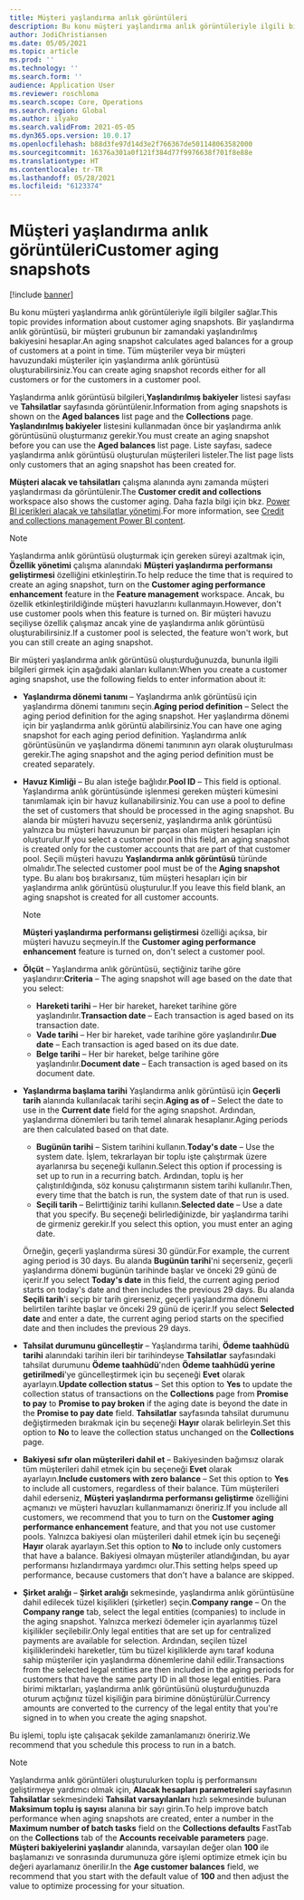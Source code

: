 ```yaml
---
title: Müşteri yaşlandırma anlık görüntüleri
description: Bu konu müşteri yaşlandırma anlık görüntüleriyle ilgili bilgiler sağlar. Bir yaşlandırma anlık görüntüsü, bir müşteri grubunun bir zamandaki yaşlandırılmış bakiyesini hesaplar.
author: JodiChristiansen
ms.date: 05/05/2021
ms.topic: article
ms.prod: ''
ms.technology: ''
ms.search.form: ''
audience: Application User
ms.reviewer: roschloma
ms.search.scope: Core, Operations
ms.search.region: Global
ms.author: ilyako
ms.search.validFrom: 2021-05-05
ms.dyn365.ops.version: 10.0.17
ms.openlocfilehash: b88d3fe97d14d3e2f766367de501148063582000
ms.sourcegitcommit: 16376a301a0f121f384d77f9976638f701f8e88e
ms.translationtype: HT
ms.contentlocale: tr-TR
ms.lasthandoff: 05/28/2021
ms.locfileid: "6123374"
---
```

# <a name="customer-aging-snapshots"></a><span data-ttu-id="50913-104">Müşteri yaşlandırma anlık görüntüleri</span><span class="sxs-lookup"><span data-stu-id="50913-104">Customer aging snapshots</span></span>

[!include [banner](../includes/banner.md)]

<span data-ttu-id="50913-105">Bu konu müşteri yaşlandırma anlık görüntüleriyle ilgili bilgiler sağlar.</span><span class="sxs-lookup"><span data-stu-id="50913-105">This topic provides information about customer aging snapshots.</span></span> <span data-ttu-id="50913-106">Bir yaşlandırma anlık görüntüsü, bir müşteri grubunun bir zamandaki yaşlandırılmış bakiyesini hesaplar.</span><span class="sxs-lookup"><span data-stu-id="50913-106">An aging snapshot calculates aged balances for a group of customers at a point in time.</span></span> <span data-ttu-id="50913-107">Tüm müşteriler veya bir müşteri havuzundaki müşteriler için yaşlandırma anlık görüntüsü oluşturabilirsiniz.</span><span class="sxs-lookup"><span data-stu-id="50913-107">You can create aging snapshot records either for all customers or for the customers in a customer pool.</span></span>

<span data-ttu-id="50913-108">Yaşlandırma anlık görüntüsü bilgileri,**Yaşlandırılmış bakiyeler** listesi sayfası ve **Tahsilatlar** sayfasında görüntülenir.</span><span class="sxs-lookup"><span data-stu-id="50913-108">Information from aging snapshots is shown on the **Aged balances** list page and the **Collections** page.</span></span> <span data-ttu-id="50913-109">**Yaşlandırılmış bakiyeler** listesini kullanmadan önce bir yaşlandırma anlık görüntüsünü oluşturmanız gerekir.</span><span class="sxs-lookup"><span data-stu-id="50913-109">You must create an aging snapshot before you can use the **Aged balances** list page.</span></span> <span data-ttu-id="50913-110">Liste sayfası, sadece yaşlandırma anlık görüntüsü oluşturulan müşterileri listeler.</span><span class="sxs-lookup"><span data-stu-id="50913-110">The list page lists only customers that an aging snapshot has been created for.</span></span>

<span data-ttu-id="50913-111">**Müşteri alacak ve tahsilatları** çalışma alanında aynı zamanda müşteri yaşlandırması da görüntülenir.</span><span class="sxs-lookup"><span data-stu-id="50913-111">The **Customer credit and collections** workspace also shows the customer aging.</span></span> <span data-ttu-id="50913-112">Daha fazla bilgi için bkz. [Power BI içerikleri alacak ve tahsilatlar yönetimi](credit-collections-power-bi.md).</span><span class="sxs-lookup"><span data-stu-id="50913-112">For more information, see [Credit and collections management Power BI content](credit-collections-power-bi.md).</span></span>

> [!NOTE]
> <span data-ttu-id="50913-113">Yaşlandırma anlık görüntüsü oluşturmak için gereken süreyi azaltmak için, **Özellik yönetimi** çalışma alanındaki **Müşteri yaşlandırma performansı geliştirmesi** özelliğini etkinleştirin.</span><span class="sxs-lookup"><span data-stu-id="50913-113">To help reduce the time that is required to create an aging snapshot, turn on the **Customer aging performance enhancement** feature in the **Feature management** workspace.</span></span> <span data-ttu-id="50913-114">Ancak, bu özellik etkinleştirildiğinde müşteri havuzlarını kullanmayın.</span><span class="sxs-lookup"><span data-stu-id="50913-114">However, don't use customer pools when this feature is turned on.</span></span> <span data-ttu-id="50913-115">Bir müşteri havuzu seçiliyse özellik çalışmaz ancak yine de yaşlandırma anlık görüntüsü oluşturabilirsiniz.</span><span class="sxs-lookup"><span data-stu-id="50913-115">If a customer pool is selected, the feature won't work, but you can still create an aging snapshot.</span></span>

<span data-ttu-id="50913-116">Bir müşteri yaşlandırma anlık görüntüsü oluşturduğunuzda, bununla ilgili bilgileri girmek için aşağıdaki alanları kullanın:</span><span class="sxs-lookup"><span data-stu-id="50913-116">When you create a customer aging snapshot, use the following fields to enter information about it:</span></span>

- <span data-ttu-id="50913-117">**Yaşlandırma dönemi tanımı** – Yaşlandırma anlık görüntüsü için yaşlandırma dönemi tanımını seçin.</span><span class="sxs-lookup"><span data-stu-id="50913-117">**Aging period definition** – Select the aging period definition for the aging snapshot.</span></span> <span data-ttu-id="50913-118">Her yaşlandırma dönemi için bir yaşlandırma anlık görüntü alabilirsiniz.</span><span class="sxs-lookup"><span data-stu-id="50913-118">You can have one aging snapshot for each aging period definition.</span></span> <span data-ttu-id="50913-119">Yaşlandırma anlık görüntüsünün ve yaşlandırma dönemi tanımının ayrı olarak oluşturulması gerekir.</span><span class="sxs-lookup"><span data-stu-id="50913-119">The aging snapshot and the aging period definition must be created separately.</span></span>
- <span data-ttu-id="50913-120">**Havuz Kimliği** – Bu alan isteğe bağlıdır.</span><span class="sxs-lookup"><span data-stu-id="50913-120">**Pool ID** – This field is optional.</span></span> <span data-ttu-id="50913-121">Yaşlandırma anlık görüntüsünde işlenmesi gereken müşteri kümesini tanımlamak için bir havuz kullanabilirsiniz.</span><span class="sxs-lookup"><span data-stu-id="50913-121">You can use a pool to define the set of customers that should be processed in the aging snapshot.</span></span> <span data-ttu-id="50913-122">Bu alanda bir müşteri havuzu seçerseniz, yaşlandırma anlık görüntüsü yalnızca bu müşteri havuzunun bir parçası olan müşteri hesapları için oluşturulur.</span><span class="sxs-lookup"><span data-stu-id="50913-122">If you select a customer pool in this field, an aging snapshot is created only for the customer accounts that are part of that customer pool.</span></span> <span data-ttu-id="50913-123">Seçili müşteri havuzu **Yaşlandırma anlık görüntüsü** türünde olmalıdır.</span><span class="sxs-lookup"><span data-stu-id="50913-123">The selected customer pool must be of the **Aging snapshot** type.</span></span> <span data-ttu-id="50913-124">Bu alanı boş bırakırsanız, tüm müşteri hesapları için bir yaşlandırma anlık görüntüsü oluşturulur.</span><span class="sxs-lookup"><span data-stu-id="50913-124">If you leave this field blank, an aging snapshot is created for all customer accounts.</span></span>

    > [!NOTE]
    > <span data-ttu-id="50913-125">**Müşteri yaşlandırma performansı geliştirmesi** özelliği açıksa, bir müşteri havuzu seçmeyin.</span><span class="sxs-lookup"><span data-stu-id="50913-125">If the **Customer aging performance enhancement** feature is turned on, don't select a customer pool.</span></span>

- <span data-ttu-id="50913-126">**Ölçüt** – Yaşlandırma anlık görüntüsü, seçtiğiniz tarihe göre yaşlandırır:</span><span class="sxs-lookup"><span data-stu-id="50913-126">**Criteria** – The aging snapshot will age based on the date that you select:</span></span>

    - <span data-ttu-id="50913-127">**Hareketi tarihi** – Her bir hareket, hareket tarihine göre yaşlandırılır.</span><span class="sxs-lookup"><span data-stu-id="50913-127">**Transaction date** – Each transaction is aged based on its transaction date.</span></span>
    - <span data-ttu-id="50913-128">**Vade tarihi** – Her bir hareket, vade tarihine göre yaşlandırılır.</span><span class="sxs-lookup"><span data-stu-id="50913-128">**Due date** – Each transaction is aged based on its due date.</span></span>
    - <span data-ttu-id="50913-129">**Belge tarihi** – Her bir hareket, belge tarihine göre yaşlandırılır.</span><span class="sxs-lookup"><span data-stu-id="50913-129">**Document date** – Each transaction is aged based on its document date.</span></span>

- <span data-ttu-id="50913-130">**Yaşlandırma başlama tarihi** Yaşlandırma anlık görüntüsü için **Geçerli tarih** alanında kullanılacak tarihi seçin.</span><span class="sxs-lookup"><span data-stu-id="50913-130">**Aging as of** – Select the date to use in the **Current date** field for the aging snapshot.</span></span> <span data-ttu-id="50913-131">Ardından, yaşlandırma dönemleri bu tarih temel alınarak hesaplanır.</span><span class="sxs-lookup"><span data-stu-id="50913-131">Aging periods are then calculated based on that date.</span></span> 

    - <span data-ttu-id="50913-132">**Bugünün tarihi** – Sistem tarihini kullanın.</span><span class="sxs-lookup"><span data-stu-id="50913-132">**Today's date** – Use the system date.</span></span> <span data-ttu-id="50913-133">İşlem, tekrarlayan bir toplu işte çalıştırmak üzere ayarlanırsa bu seçeneği kullanın.</span><span class="sxs-lookup"><span data-stu-id="50913-133">Select this option if processing is set up to run in a recurring batch.</span></span> <span data-ttu-id="50913-134">Ardından, toplu iş her çalıştırıldığında, söz konusu çalıştırmanın sistem tarihi kullanılır.</span><span class="sxs-lookup"><span data-stu-id="50913-134">Then, every time that the batch is run, the system date of that run is used.</span></span>
    - <span data-ttu-id="50913-135">**Seçili tarih** – Belirttiğiniz tarihi kullanın.</span><span class="sxs-lookup"><span data-stu-id="50913-135">**Selected date** – Use a date that you specify.</span></span> <span data-ttu-id="50913-136">Bu seçeneği belirlediğinizde, bir yaşlandırma tarihi de girmeniz gerekir.</span><span class="sxs-lookup"><span data-stu-id="50913-136">If you select this option, you must enter an aging date.</span></span>

    <span data-ttu-id="50913-137">Örneğin, geçerli yaşlandırma süresi 30 gündür.</span><span class="sxs-lookup"><span data-stu-id="50913-137">For example, the current aging period is 30 days.</span></span> <span data-ttu-id="50913-138">Bu alanda **Bugünün tarihi**'ni seçerseniz, geçerli yaşlandırma dönemi bugünün tarihinde başlar ve önceki 29 günü de içerir.</span><span class="sxs-lookup"><span data-stu-id="50913-138">If you select **Today's date** in this field, the current aging period starts on today's date and then includes the previous 29 days.</span></span> <span data-ttu-id="50913-139">Bu alanda **Seçili tarih**'i seçip bir tarih girerseniz, geçerli yaşlandırma dönemi belirtilen tarihte başlar ve önceki 29 günü de içerir.</span><span class="sxs-lookup"><span data-stu-id="50913-139">If you select **Selected date** and enter a date, the current aging period starts on the specified date and then includes the previous 29 days.</span></span>

- <span data-ttu-id="50913-140">**Tahsilat durumunu güncelleştir** – Yaşlandırma tarihi, **Ödeme taahhüdü tarihi** alanındaki tarihin ileri bir tarihindeyse **Tahsilatlar** sayfasındaki tahsilat durumunu **Ödeme taahhüdü**'nden **Ödeme taahhüdü yerine getirilmedi**'ye güncelleştirmek için bu seçeneği **Evet** olarak ayarlayın.</span><span class="sxs-lookup"><span data-stu-id="50913-140">**Update collection status** – Set this option to **Yes** to update the collection status of transactions on the **Collections** page from **Promise to pay** to **Promise to pay broken** if the aging date is beyond the date in the **Promise to pay date** field.</span></span> <span data-ttu-id="50913-141">**Tahsilatlar** sayfasında tahsilat durumunu değiştirmeden bırakmak için bu seçeneği **Hayır** olarak belirleyin.</span><span class="sxs-lookup"><span data-stu-id="50913-141">Set this option to **No** to leave the collection status unchanged on the **Collections** page.</span></span>
- <span data-ttu-id="50913-142">**Bakiyesi sıfır olan müşterileri dahil et** – Bakiyesinden bağımsız olarak tüm müşterileri dahil etmek için bu seçeneği **Evet** olarak ayarlayın.</span><span class="sxs-lookup"><span data-stu-id="50913-142">**Include customers with zero balance** – Set this option to **Yes** to include all customers, regardless of their balance.</span></span> <span data-ttu-id="50913-143">Tüm müşterileri dahil ederseniz, **Müşteri yaşlandırma performansı geliştirme** özelliğini açmanızı ve müşteri havuzları kullanmamanızı öneririz.</span><span class="sxs-lookup"><span data-stu-id="50913-143">If you include all customers, we recommend that you to turn on the **Customer aging performance enhancement** feature, and that you not use customer pools.</span></span> <span data-ttu-id="50913-144">Yalnızca bakiyesi olan müşterileri dahil etmek için bu seçeneği **Hayır** olarak ayarlayın.</span><span class="sxs-lookup"><span data-stu-id="50913-144">Set this option to **No** to include only customers that have a balance.</span></span> <span data-ttu-id="50913-145">Bakiyesi olmayan müşteriler atlandığından, bu ayar performansı hızlandırmaya yardımcı olur.</span><span class="sxs-lookup"><span data-stu-id="50913-145">This setting helps speed up performance, because customers that don't have a balance are skipped.</span></span>
- <span data-ttu-id="50913-146">**Şirket aralığı** – **Şirket aralığı** sekmesinde, yaşlandırma anlık görüntüsüne dahil edilecek tüzel kişilikleri (şirketler) seçin.</span><span class="sxs-lookup"><span data-stu-id="50913-146">**Company range** – On the **Company range** tab, select the legal entities (companies) to include in the aging snapshot.</span></span> <span data-ttu-id="50913-147">Yalnızca merkezi ödemeler için ayarlanmış tüzel kişilikler seçilebilir.</span><span class="sxs-lookup"><span data-stu-id="50913-147">Only legal entities that are set up for centralized payments are available for selection.</span></span> <span data-ttu-id="50913-148">Ardından, seçilen tüzel kişiliklerindeki hareketler, tüm bu tüzel kişiliklerde aynı taraf koduna sahip müşteriler için yaşlandırma dönemlerine dahil edilir.</span><span class="sxs-lookup"><span data-stu-id="50913-148">Transactions from the selected legal entities are then included in the aging periods for customers that have the same party ID in all those legal entities.</span></span> <span data-ttu-id="50913-149">Para birimi miktarları, yaşlandırma anlık görüntüsünü oluşturduğunuzda oturum açtığınız tüzel kişiliğin para birimine dönüştürülür.</span><span class="sxs-lookup"><span data-stu-id="50913-149">Currency amounts are converted to the currency of the legal entity that you're signed in to when you create the aging snapshot.</span></span>

<span data-ttu-id="50913-150">Bu işlemi, toplu işte çalışacak şekilde zamanlamanızı öneririz.</span><span class="sxs-lookup"><span data-stu-id="50913-150">We recommend that you schedule this process to run in a batch.</span></span>

> [!NOTE]
> <span data-ttu-id="50913-151">Yaşlandırma anlık görüntüleri oluşturulurken toplu iş performansını geliştirmeye yardımcı olmak için, **Alacak hesapları parametreleri** sayfasının **Tahsilatlar** sekmesindeki **Tahsilat varsayılanları** hızlı sekmesinde bulunan **Maksimum toplu iş sayısı** alanına bir sayı girin.</span><span class="sxs-lookup"><span data-stu-id="50913-151">To help improve batch performance when aging snapshots are created, enter a number in the **Maximum number of batch tasks** field on the **Collections defaults** FastTab on the **Collections** tab of the **Accounts receivable parameters** page.</span></span> <span data-ttu-id="50913-152">**Müşteri bakiyelerini yaşlandır** alanında, varsayılan değer olan **100** ile başlamanızı ve sonrasında durumunuza göre işlemi optimize etmek için bu değeri ayarlamanız önerilir.</span><span class="sxs-lookup"><span data-stu-id="50913-152">In the **Age customer balances** field, we recommend that you start with the default value of **100** and then adjust the value to optimize processing for your situation.</span></span>

